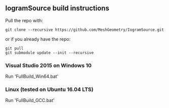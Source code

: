 
## IogramSource build instructions

Pull the repo with:

```
git clone --recursive https://github.com/MeshGeometry/IogramSource.git
```

or if you already have the repo:

```
git pull
git submodule update --init --recursive
```

### Visual Studio 2015 on Windows 10

Run 'FullBuild_Win64.bat'

### Linux (tested on Ubuntu 16.04 LTS)

Run 'FullBuild_GCC.bat'
